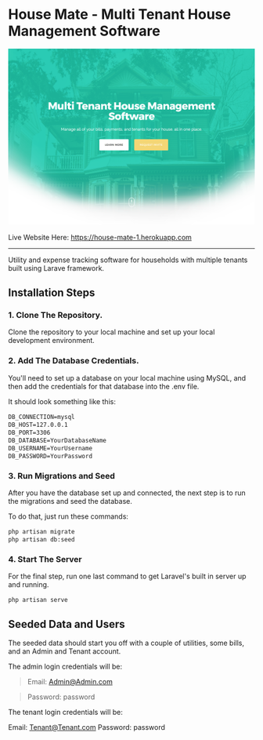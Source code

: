 House Mate - Multi Tenant House Management Software
=====================

![House Mate Screenshot](/public/assets/img/House-Mate-Shortened.png)

Live Website Here: https://house-mate-1.herokuapp.com
                         
-------------------------
Utility and expense tracking software for households with multiple tenants built using Larave framework.

Installation Steps
-----------------

### 1. Clone The Repository.

Clone the repository to your local machine and set up your local development environment.

### 2. Add The Database Credentials.

You'll need to set up a database on your local machine using MySQL, and then add the credentials for 
that database into the .env file. 

It should look something like this:

```
DB_CONNECTION=mysql
DB_HOST=127.0.0.1
DB_PORT=3306
DB_DATABASE=YourDatabaseName
DB_USERNAME=YourUsername
DB_PASSWORD=YourPassword
```

### 3. Run Migrations and Seed

After you have the database set up and connected, the next step is to run the migrations 
and seed the database.

To do that, just run these commands:

```
php artisan migrate
php artisan db:seed
```

### 4. Start The Server

For the final step, run one last command to get Laravel's built in server up and running.

```
php artisan serve
```

Seeded Data and Users
---------------------

The seeded data should start you off with a couple of utilities, some bills, and an Admin and Tenant account.

The admin login credentials will be:

> Email: Admin@Admin.com 

> Password: password



The tenant login credentials will be:

Email: Tenant@Tenant.com
Password: password